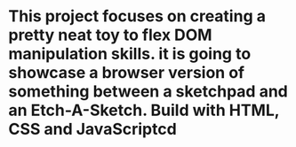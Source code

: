 # This project focuses on creating a pretty neat toy to flex DOM manipulation skills. it is going to showcase a browser version of something between a sketchpad and an Etch-A-Sketch. Build with HTML, CSS and JavaScriptcd
